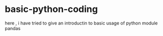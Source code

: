 # basic-python-coding
here , i have tried to give an introductin to basic usage of python module pandas
